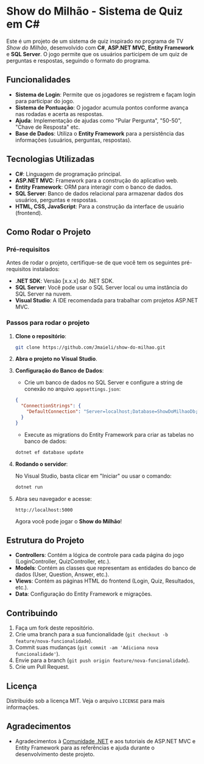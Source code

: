 # Show do Milhão - Sistema de Quiz em C#

Este é um projeto de um sistema de quiz inspirado no programa de TV *Show do Milhão*, desenvolvido com **C#**, **ASP.NET MVC**, **Entity Framework** e **SQL Server**. O jogo permite que os usuários participem de um quiz de perguntas e respostas, seguindo o formato do programa.

## Funcionalidades

- **Sistema de Login**: Permite que os jogadores se registrem e façam login para participar do jogo.
- **Sistema de Pontuação**: O jogador acumula pontos conforme avança nas rodadas e acerta as respostas.
- **Ajuda**: Implementação de ajudas como "Pular Pergunta", "50-50", "Chave de Resposta" etc.
- **Base de Dados**: Utiliza o **Entity Framework** para a persistência das informações (usuários, perguntas, respostas).

## Tecnologias Utilizadas

- **C#**: Linguagem de programação principal.
- **ASP.NET MVC**: Framework para a construção do aplicativo web.
- **Entity Framework**: ORM para interagir com o banco de dados.
- **SQL Server**: Banco de dados relacional para armazenar dados dos usuários, perguntas e respostas.
- **HTML, CSS, JavaScript**: Para a construção da interface de usuário (frontend).

## Como Rodar o Projeto

### Pré-requisitos

Antes de rodar o projeto, certifique-se de que você tem os seguintes pré-requisitos instalados:

- **.NET SDK**: Versão [x.x.x] do .NET SDK.
- **SQL Server**: Você pode usar o SQL Server local ou uma instância do SQL Server na nuvem.
- **Visual Studio**: A IDE recomendada para trabalhar com projetos ASP.NET MVC.

### Passos para rodar o projeto

1. **Clone o repositório**:

    ```bash
    git clone https://github.com/Jmaieli/show-do-milhao.git
    ```

2. **Abra o projeto no Visual Studio**.

3. **Configuração do Banco de Dados**:

    - Crie um banco de dados no SQL Server e configure a string de conexão no arquivo `appsettings.json`:

    ```json
    {
      "ConnectionStrings": {
        "DefaultConnection": "Server=localhost;Database=ShowDoMilhaoDb;Trusted_Connection=True;"
      }
    }
    ```

    - Execute as migrations do Entity Framework para criar as tabelas no banco de dados:

    ```bash
    dotnet ef database update
    ```

4. **Rodando o servidor**:

    No Visual Studio, basta clicar em "Iniciar" ou usar o comando:

    ```bash
    dotnet run
    ```

5. Abra seu navegador e acesse:

    ```
    http://localhost:5000
    ```

    Agora você pode jogar o **Show do Milhão**!

## Estrutura do Projeto

- **Controllers**: Contém a lógica de controle para cada página do jogo (LoginController, QuizController, etc.).
- **Models**: Contém as classes que representam as entidades do banco de dados (User, Question, Answer, etc.).
- **Views**: Contém as páginas HTML do frontend (Login, Quiz, Resultados, etc.).
- **Data**: Configuração do Entity Framework e migrações.

## Contribuindo

1. Faça um fork deste repositório.
2. Crie uma branch para a sua funcionalidade (`git checkout -b feature/nova-funcionalidade`).
3. Commit suas mudanças (`git commit -am 'Adiciona nova funcionalidade'`).
4. Envie para a branch (`git push origin feature/nova-funcionalidade`).
5. Crie um Pull Request.

## Licença

Distribuído sob a licença MIT. Veja o arquivo `LICENSE` para mais informações.

## Agradecimentos

- Agradecimentos à [Comunidade .NET](https://dotnet.microsoft.com) e aos tutoriais de ASP.NET MVC e Entity Framework para as referências e ajuda durante o desenvolvimento deste projeto.

